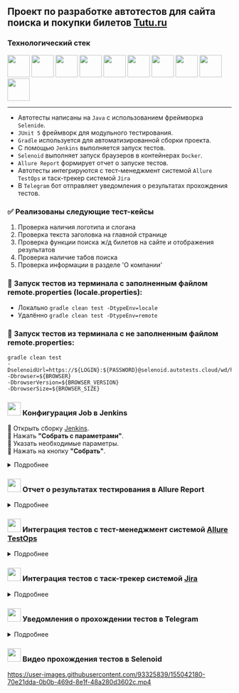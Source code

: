 ## Проект по разработке автотестов для сайта поиска и покупки билетов [Tutu.ru](https://www.tutu.ru/)
### Технологический стек
<img src="https://user-images.githubusercontent.com/93325839/154862413-4bb9b756-15b8-427d-92c1-1a340c181315.png"  height="50"/> <img src="https://user-images.githubusercontent.com/93325839/154862433-be90aa45-f19f-4e1e-8e22-d1b600615b49.png"  height="50"/> <img src="https://user-images.githubusercontent.com/93325839/154862453-a583af29-90d9-4a54-9a39-9964c45b443a.png"  height="50"/> <img src="https://user-images.githubusercontent.com/93325839/154862486-9da17504-c697-4f75-8d7e-d9d6a0ad09ed.png"  height="50"/> <img src="https://user-images.githubusercontent.com/93325839/154862525-f8f1fc2d-f979-4e0b-9981-5a322ef58b56.png"  height="50"/> <img src="https://user-images.githubusercontent.com/93325839/154862578-b50fa136-7b0b-43ae-ae32-6b0bc2511caa.png"  height="50"/> <img src="https://user-images.githubusercontent.com/93325839/154862600-5b1a419e-2a5d-407a-ad46-440ff0fb30de.png"  height="50"/> <img src="https://user-images.githubusercontent.com/93325839/154862620-50321a56-e42b-4a8e-8e66-6ad3761c8877.png"  height="50"/> <img src="https://user-images.githubusercontent.com/93325839/154862659-51fda643-d471-4b70-8223-e240e3e4722c.png"  height="50"/> <img src="https://user-images.githubusercontent.com/93325839/154862695-0c968a13-c8f7-41e8-bcda-f42ef8d33127.png"  height="50"/> 

-----
* Автотесты написаны на ``Java`` с использованием фреймворка ``Selenide``.
* ``JUnit 5`` фреймворк для модульного тестирования.
* ``Gradle`` используется для автоматизированной сборки проекта.
* С помощью ``Jenkins`` выполняется запуск тестов.
* ``Selenoid`` выполняет запуск браузеров в контейнерах ``Docker``.
* ``Allure Report`` формирует отчет о запуске тестов.
* Автотесты интегрируются с тест-менеджмент системой ``Allure TestOps`` и таск-трекер системой ``Jira``
* В ``Telegram`` бот отправляет уведомления о результатах прохождения тестов.

### ✅  Реализованы следующие тест-кейсы

1. Проверка наличия логотипа и слогана
2. Проверка текста заголовка на главной странице
3. Проверка функции поиска ж/д билетов на сайте и отображения результатов
4. Проверка наличие табов поиска
5. Проверка информации в разделе 'О компании'

### 🚀 Запуск тестов из терминала с заполненным файлом remote.properties (locale.properties):
* Локально ``gradle clean test -DtypeEnv=locale``
* Удалённо ``gradle clean test -DtypeEnv=remote``

### 🚀 Запуск тестов из терминала с не заполненным файлом remote.properties:

    gradle clean test     
    -DselenoidUrl=https://${LOGIN}:${PASSWORD}@selenoid.autotests.cloud/wd/hub/     
    -Dbrowser=${BROWSER}        
    -DbrowserVersion=${BROWSER_VERSION}         
    -DbrowserSize=${BROWSER_SIZE}
  
### <img src="https://user-images.githubusercontent.com/93325839/154862578-b50fa136-7b0b-43ae-ae32-6b0bc2511caa.png"  height="30"/> Конфигурация Job в Jenkins 
🔴 Открыть сборку [Jenkins](https://jenkins.autotests.cloud/job/009_qaguru_j_unicorn_TutuRu_UI_Test).  
🔴 Нажать **"Собрать с параметрами"**.  
🔴 Указать необходимые параметры.  
🔴 Нажать на кнопку **"Собрать"**. 
<details>
  <summary>Подробнее</summary>  
  
<img src="https://user-images.githubusercontent.com/93325839/154866866-3497cc50-c7b6-4c6c-a66f-72435aa97fbe.png"  />  
<img src="https://user-images.githubusercontent.com/93325839/154866961-9acc7505-da3c-4e29-adac-79d39650de3f.png"  />
  


🔴 Чтобы посмотреть сформированный отчет о прохождении тестов в Allure Report необходимо нажать на ссылку/иконку **"Allure Report"**.  
  
  <img src="https://user-images.githubusercontent.com/93325839/154867361-e5ce60f4-734c-44af-b391-0f0ec40a9aa1.png"  />  
  </details>

### <img src="https://user-images.githubusercontent.com/93325839/154862525-f8f1fc2d-f979-4e0b-9981-5a322ef58b56.png" height="30"/> Отчет о результатах тестирования в Allure Report

<details>
  <summary>Подробнее</summary> 
  
  **1.** Страница «Overview».

<img src="https://user-images.githubusercontent.com/93325839/154868716-9293ac59-1629-4ddc-b035-c3995e7203ae.png" />  

* ALLURE REPORT - отображает дату и время прохождения общее количество тестов, а также диаграмму с указанием процента и количества успешных, упавших и сломавшихся в процессе выполнения тестов
* TREND - отображает тренд прохождения тестов от сборки к сборке
* SUITES - отображает распределение результатов тестов по тестовым наборам
* FEATURES BY STORIES - отображает распределение тестов по функционалу, который они проверяют
  
  
**2.** Страница «Suites».  

На данной странице представляется распределение выполнявшихся тестов по тестовым наборам или классам, в которых находятся тестовые методы.  
  Каждый тестовый набор содержит скриншот, сделанный после последнего шага, видео прохождения и консольные логи браузера.

<img src="https://user-images.githubusercontent.com/93325839/154868805-59f2e359-3cad-4710-94f8-140afc542674.png" />  
  


     
**3.** Страница «Graphs».

На этой странице можно получить информацию о тестовом прогоне в графическом виде: статус прогона, распределение тестов по их критичности, длительности прохождения, перезапусках, категориях дефектах.  

<img src="https://user-images.githubusercontent.com/93325839/154868860-05fc64cd-c20b-4194-9916-aac8a8380778.png" />  

    
**4.** Страница «Timeline».  

Данная страница визуализирует временные рамки прохождения каждого теста.  

<img src="https://user-images.githubusercontent.com/93325839/154868914-c633a14b-1193-4dca-bc9a-3ad7ee2cf992.png" />  

</details>  

### <img src="https://user-images.githubusercontent.com/93325839/154862620-50321a56-e42b-4a8e-8e66-6ad3761c8877.png" height="30"/> Интеграция тестов c тест-менеджмент системой [Allure TestOps](https://allure.autotests.cloud/project/1035/dashboards/1960)

<details>
  <summary>Подробнее</summary> 

  
📎 **Dashboards.**  

<img src="https://user-images.githubusercontent.com/93325839/154869105-d93c0d2b-45e1-4305-a131-16abd05cf6a2.png" />  
  
  

📎 **Test cases.**  

<img src="https://user-images.githubusercontent.com/93325839/154869159-57c3fcd3-40a8-43d2-82c7-b8b7fa760843.png" />  
  
<img src="https://user-images.githubusercontent.com/93325839/154869221-1e6e34f9-126d-4c23-9bbc-13f76f30874c.png" />
  
  
📎 **Launches. Запуски тестов.**  

<img src="https://user-images.githubusercontent.com/93325839/154869275-63278525-abe7-4021-92e1-fc2ed3c3e6bb.png" />  
  

</details>  

### <img src="https://user-images.githubusercontent.com/93325839/154862659-51fda643-d471-4b70-8223-e240e3e4722c.png"  height="30"/> Интеграция тестов c таск-трекер системой [Jira](https://jira.autotests.cloud/browse/HOMEWORK-343)  



<details>
  <summary>Подробнее</summary>  
  
  #### Запускаемые кейсы и их результаты можно добавить в Jira.
  
<img src="https://user-images.githubusercontent.com/93325839/154869390-8a38c0af-bb4d-49dc-bcac-a0317c28b83e.png" />  
 
</details>

### <img src="https://user-images.githubusercontent.com/93325839/154862695-0c968a13-c8f7-41e8-bcda-f42ef8d33127.png"  height="30"/>  Уведомления о прохождении тестов в Telegram  
<details>
  <summary>Подробнее</summary>
  
#### После прохождения тестов, в telegram канал приходит оповещение с результами.

<img src="https://user-images.githubusercontent.com/93325839/154869482-f29c7579-ede5-4819-b84a-a969a8832d2b.png" />  
  
</details>  

### <img src="https://user-images.githubusercontent.com/93325839/154862600-5b1a419e-2a5d-407a-ad46-440ff0fb30de.png"  height="30"/> Видео прохождения тестов в Selenoid   

https://user-images.githubusercontent.com/93325839/155042180-70e21dda-0b0b-469d-8e1f-48a280d3602c.mp4



